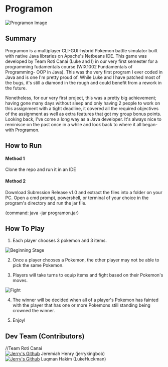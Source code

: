 # Programon
![Programon Image](https://raw.githubusercontent.com/jerrykingbob/Programon/master/Programon.png)

## Summary
  Programon is a multiplayer CLI-GUI-hybrid Pokemon battle simulator built with native Java libraries on Apache's Netbeans IDE. This game was developed by Team Roti Canai (Luke and I) in our very first semester for a programming fudamentals course (WIX1002 Fundamentals of Programming- OOP in Java). This was the very first program I ever coded in Java and is one I'm pretty proud of. While Luke and I have patched most of the bugs, it's still a diamond in the rough and could benefit from a rework in the future.
  
  Nonetheless, for our very first project, this was a pretty big achievement; having gone many days without sleep and only having 2 people to work on this assignment with a tight deadline, it covered all the required objectives of the assignment as well as extra features that got my group bonus points. Looking back, I've come a long way as a Java developer. It's always nice to reminisce on the past once in a while and look back to where it all began- with Programon.
  
## How to Run
#### Method 1
Clone the repo and run it in an IDE

#### Method 2
Download Submssion Release v1.0 and extract the files into a folder on your PC. Open a cmd prompt, powershell, or terminal of your choice in the program's directory and run the jar file.

(command: java -jar programon.jar)

## How To Play

1) Each player chooses 3 pokemon and 3 items.

![Beginning Stage](https://raw.githubusercontent.com/jerrykingbob/Programon/master/choose.png)

2) Once a player chooses a Pokemon, the other player may not be able to pick the same Pokemon.

3) Players will take turns to equip items and fight based on their Pokemon's moves.
 
![Fight](https://raw.githubusercontent.com/jerrykingbob/Programon/master/Fight.png)

4) The winner will be decided when all of a player's Pokemon has fainted with the player that has one or more Pokemons still standing being crowned the winner.

5) Enjoy!

## Dev Team (Contributors)
//Team Roti Canai 
<br><a href="https://github.com/jerrykingbob">![Jerry's Github](https://img.shields.io/badge/GitHub-100000?style=for-the-badge&logo=github&logoColor=white)</a>
Jeremiah Henry (jerrykingbob) 
<br><a href="https://github.com/LukeHuckman">![Jerry's Github](https://img.shields.io/badge/GitHub-100000?style=for-the-badge&logo=github&logoColor=white)</a>
Luqman Hakim (LukeHuckman) 
